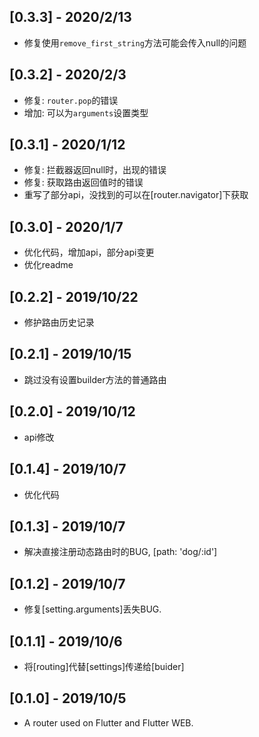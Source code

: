 ## [0.3.3] - 2020/2/13

- 修复使用`remove_first_string`方法可能会传入null的问题

## [0.3.2] - 2020/2/3

 * 修复: `router.pop`的错误
 * 增加: 可以为`arguments`设置类型

## [0.3.1] - 2020/1/12

 * 修复: 拦截器返回null时，出现的错误
 * 修复: 获取路由返回值时的错误
 * 重写了部分api，没找到的可以在[router.navigator]下获取
 

## [0.3.0] - 2020/1/7

* 优化代码，增加api，部分api变更
* 优化readme

## [0.2.2] - 2019/10/22

* 修护路由历史记录

## [0.2.1] - 2019/10/15

* 跳过没有设置builder方法的普通路由

## [0.2.0] - 2019/10/12

* api修改

## [0.1.4] - 2019/10/7

* 优化代码

## [0.1.3] - 2019/10/7

* 解决直接注册动态路由时的BUG, [path: 'dog/:id']

## [0.1.2] - 2019/10/7

* 修复[setting.arguments]丢失BUG.

## [0.1.1] - 2019/10/6

* 将[routing]代替[settings]传递给[buider]

## [0.1.0] - 2019/10/5

* A router used on Flutter and Flutter WEB.


